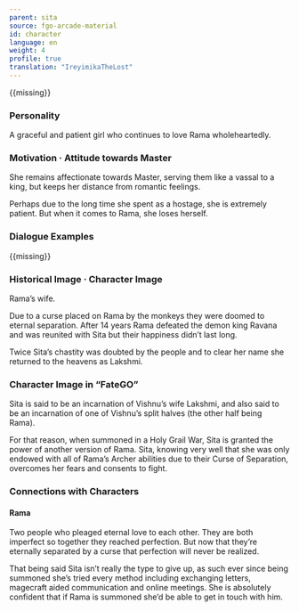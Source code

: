 ```yaml
---
parent: sita
source: fgo-arcade-material
id: character
language: en
weight: 4
profile: true
translation: "IreyimikaTheLost"
---
```


{{missing}}

### Personality

A graceful and patient girl who continues to love Rama wholeheartedly.

### Motivation · Attitude towards Master

She remains affectionate towards Master, serving them like a vassal to a king, but keeps her distance from romantic feelings.

Perhaps due to the long time she spent as a hostage, she is extremely patient. But when it comes to Rama, she loses herself.

### Dialogue Examples

{{missing}}

### Historical Image · Character Image

Rama’s wife.

Due to a curse placed on Rama by the monkeys they were doomed to eternal separation. After 14 years Rama defeated the demon king Ravana and was reunited with Sita but their happiness didn’t last long.

Twice Sita’s chastity was doubted by the people and to clear her name she returned to the heavens as Lakshmi.

### Character Image in “FateGO”

Sita is said to be an incarnation of Vishnu’s wife Lakshmi, and also said to be an incarnation of one of Vishnu’s split halves (the other half being Rama).

For that reason, when summoned in a Holy Grail War, Sita is granted the power of another version of Rama. Sita, knowing very well that she was only endowed with all of Rama’s Archer abilities due to their Curse of Separation, overcomes her fears and consents to fight.

### Connections with Characters

#### Rama

Two people who pleaged eternal love to each other. They are both imperfect so together they reached perfection. But now that they’re eternally separated by a curse that perfection will never be realized.

That being said Sita isn’t really the type to give up, as such ever since being summoned she’s tried every method including exchanging letters, magecraft aided communication and online meetings. She is absolutely confident that if Rama is summoned she’d be able to get in touch with him.
